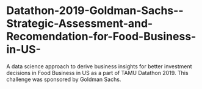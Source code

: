 # Datathon-2019-Goldman-Sachs--Strategic-Assessment-and-Recomendation-for-Food-Business-in-US-
A data science approach to derive business insights for better investment decisions in Food Business in US as a part of TAMU Datathon 2019. This challenge was sponsored by Goldman Sachs.
